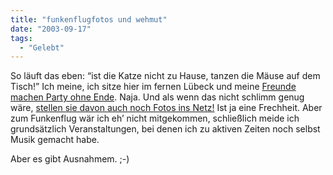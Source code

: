 ```yaml
---
title: "funkenflugfotos und wehmut"
date: "2003-09-17"
tags:
  - "Gelebt"
---
```


So läuft das eben: “ist die Katze nicht zu Hause, tanzen die Mäuse auf dem Tisch!” Ich meine, ich sitze hier im fernen Lübeck und meine [Freunde machen Party ohne Ende](http://playground.verpixelt.de/index.php?p=317&c=1 "playground"). Naja. Und als wenn das nicht schlimm genug wäre, [stellen sie davon auch noch Fotos ins Netz!](http://gallery.verpixelt.de/ "verpixelte gallery") Ist ja eine Frechheit. Aber zum Funkenflug wär ich eh’ nicht mitgekommen, schließlich meide ich grundsätzlich Veranstaltungen, bei denen ich zu aktiven Zeiten noch selbst Musik gemacht habe.

Aber es gibt Ausnahmem. ;-)
